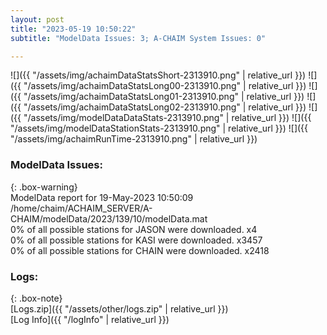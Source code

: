 ```yaml
---
layout: post
title: "2023-05-19 10:50:22"
subtitle: "ModelData Issues: 3; A-CHAIM System Issues: 0"

---
```


![]({{ "/assets/img/achaimDataStatsShort-2313910.png" | relative_url }})
![]({{ "/assets/img/achaimDataStatsLong00-2313910.png" | relative_url }})
![]({{ "/assets/img/achaimDataStatsLong01-2313910.png" | relative_url }})
![]({{ "/assets/img/achaimDataStatsLong02-2313910.png" | relative_url }})
![]({{ "/assets/img/modelDataDataStats-2313910.png" | relative_url }})
![]({{ "/assets/img/modelDataStationStats-2313910.png" | relative_url }})
![]({{ "/assets/img/achaimRunTime-2313910.png" | relative_url }})


### ModelData Issues:  
  
{: .box-warning}  
 ModelData report for 19-May-2023 10:50:09   
 /home/chaim/ACHAIM_SERVER/A-CHAIM/modelData/2023/139/10/modelData.mat   
 0% of all possible stations for JASON were downloaded. x4   
 0% of all possible stations for KASI were downloaded. x3457   
 0% of all possible stations for CHAIN were downloaded. x2418   
  


### Logs:  
  
{: .box-note}  
[Logs.zip]({{ "/assets/other/logs.zip" | relative_url }})  
[Log Info]({{ "/logInfo" | relative_url }})  
